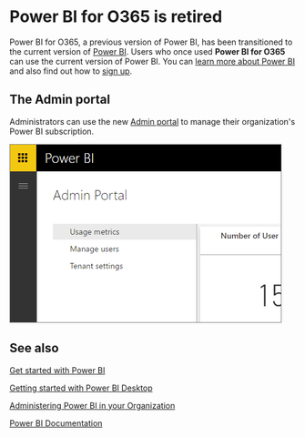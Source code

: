 ﻿<properties
   pageTitle="Power BI for O365 is transitioned to Power BI"
   description="Power BI for O365 is retired, learn how to use and administer today's Power BI."
   services="powerbi"
   documentationCenter=""
   authors="davidiseminger"
   manager="mblythe"
   backup="amandacofsky"
   editor=""
   tags=""
   qualityFocus="no"
   qualityDate=""/>
<tags
   ms.service="powerbi"
   ms.devlang="NA"
   ms.topic="article"
   ms.tgt_pltfrm="NA"
   ms.workload="powerbi"
   ms.date="08/04/2016"
   ms.author="davidi"/>

# Power BI for O365 is retired

Power BI for O365, a previous version of Power BI, has been transitioned to the current version of [Power BI](https://powerbi.microsoft.com). Users who once used **Power BI for O365** can use the current version of Power BI. You can [learn more about Power BI](powerbi-service-get-started.md) and also find out how to [sign up](https://powerbi.microsoft.com).

## The Admin portal

Administrators can use the new [Admin portal](https://app.powerbi.com/admin-portal) to manage their organization's Power BI subscription.

![](media/powerbi-admin-portal/powerbi-admin-landing-page.png)

## See also

[Get started with Power BI](powerbi-service-get-started.md)

[Getting started with Power BI Desktop](powerbi-desktop-getting-started.md)

[Administering Power BI in your Organization](powerbi-admin-administering-power-bi-in-your-organization.md)

[Power BI Documentation](powerbi-landing-page.md)

